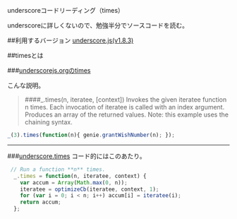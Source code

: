 underscoreコードリーディング（times）

underscoreに詳しくないので、勉強半分でソースコードを読む。



##利用するバージョン
[underscore.js(v1.8.3)](https://github.com/jashkenas/underscore/tree/1.8.3)


##timesとは


###[underscorejs.orgのtimes](http://underscorejs.org/#times)

こんな説明。
>####_.times(n, iteratee, [context]) 
>Invokes the given iteratee function n times. 
>Each invocation of iteratee is called with an index argument. 
>Produces an array of the returned values. 
>Note: this example uses the chaining syntax.



```javascript
_(3).times(function(n){ genie.grantWishNumber(n); });
```

------------- 


###[underscore.times](https://github.com/jashkenas/underscore/blob/1.8.3/underscore.js#L1313)
コード的にはこのあたり。

```javascript
 // Run a function **n** times.
  _.times = function(n, iteratee, context) {
    var accum = Array(Math.max(0, n));
    iteratee = optimizeCb(iteratee, context, 1);
    for (var i = 0; i < n; i++) accum[i] = iteratee(i);
    return accum;
  };

```

